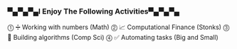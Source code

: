 ### ▀▄▀▄▀▄I Enjoy The Following Activities▀▄▀▄▀▄

⓵ ➗ Working with numbers (Math)
⓶ 📈 Computational Finance (Stonks)
⓷ 🤔 Building algorithms (Comp Sci)
⓸ ✅ Automating tasks (Big and Small)
